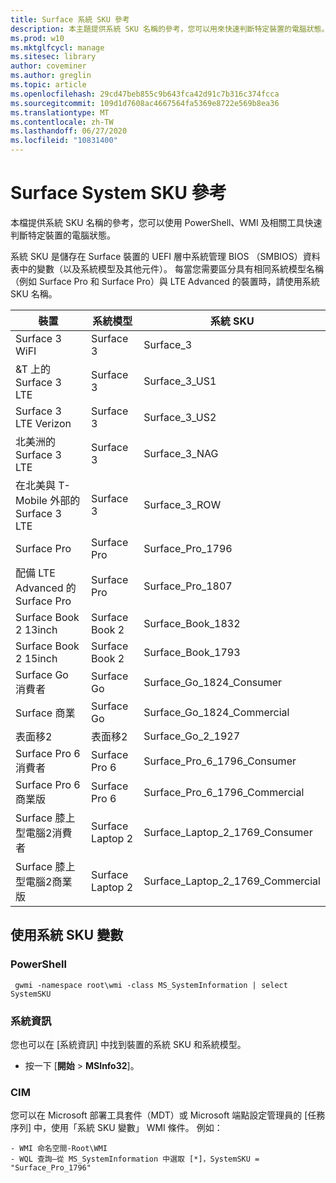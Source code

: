 ```yaml
---
title: Surface 系統 SKU 參考
description: 本主題提供系統 SKU 名稱的參考，您可以用來快速判斷特定裝置的電腦狀態。
ms.prod: w10
ms.mktglfcycl: manage
ms.sitesec: library
author: coveminer
ms.author: greglin
ms.topic: article
ms.openlocfilehash: 29cd47beb855c9b643fca42d91c7b316c374fcca
ms.sourcegitcommit: 109d1d7608ac4667564fa5369e8722e569b8ea36
ms.translationtype: MT
ms.contentlocale: zh-TW
ms.lasthandoff: 06/27/2020
ms.locfileid: "10831400"
---
```

# Surface System SKU 參考
本檔提供系統 SKU 名稱的參考，您可以使用 PowerShell、WMI 及相關工具快速判斷特定裝置的電腦狀態。 

系統 SKU 是儲存在 Surface 裝置的 UEFI 層中系統管理 BIOS （SMBIOS）資料表中的變數（以及系統模型及其他元件）。  每當您需要區分具有相同系統模型名稱（例如 Surface Pro 和 Surface Pro）與 LTE Advanced 的裝置時，請使用系統 SKU 名稱。 

| **裝置**| **系統模型** | **系統 SKU**|
| --- | ---| --- |
| Surface 3 WiFI                                               | Surface 3        | Surface_3                        |
| &T 上的 Surface 3 LTE                                           | Surface 3        | Surface_3_US1                    |
| Surface 3 LTE Verizon                                        | Surface 3        | Surface_3_US2                    |
| 北美洲的 Surface 3 LTE                                  | Surface 3        | Surface_3_NAG                    |
| 在北美與 T-Mobile 外部的 Surface 3 LTE | Surface 3        | Surface_3_ROW                    |
| Surface Pro                                                  | Surface Pro      | Surface_Pro_1796                 |
| 配備 LTE Advanced 的 Surface Pro                                | Surface Pro      | Surface_Pro_1807                 |
| Surface Book 2 13inch                                        | Surface Book 2   | Surface_Book_1832                |
| Surface Book 2 15inch                                        | Surface Book 2   | Surface_Book_1793                |
| Surface Go 消費者                                          | Surface Go       | Surface_Go_1824_Consumer         |
| Surface 商業                                        | Surface Go       | Surface_Go_1824_Commercial       |
| 表面移2                                                 | 表面移2     | Surface_Go_2_1927                |
| Surface Pro 6 消費者                                       | Surface Pro 6    | Surface_Pro_6_1796_Consumer      |
| Surface Pro 6 商業版                                     | Surface Pro 6    | Surface_Pro_6_1796_Commercial    |
| Surface 膝上型電腦2消費者                                    | Surface Laptop 2 | Surface_Laptop_2_1769_Consumer   |
| Surface 膝上型電腦2商業版                                  | Surface Laptop 2 | Surface_Laptop_2_1769_Commercial |

## 使用系統 SKU 變數 

### PowerShell

     gwmi -namespace root\wmi -class MS_SystemInformation | select SystemSKU 

### 系統資訊
您也可以在 [系統資訊] 中找到裝置的系統 SKU 和系統模型。 
- 按一下 [**開始**  >   **MSInfo32**]。  

### CIM
您可以在 Microsoft 部署工具套件（MDT）或 Microsoft 端點設定管理員的 [任務序列] 中，使用「系統 SKU 變數」 WMI 條件。 例如： 

    - WMI 命名空間-Root\WMI
    - WQL 查詢–從 MS_SystemInformation 中選取 [*]，SystemSKU = "Surface_Pro_1796"

 
 
 


